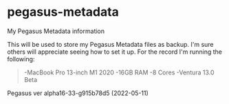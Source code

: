 # pegasus-metadata
My Pegasus Metadata information

This will be used to store my Pegasus Metadata files as backup. I'm sure others will appreciate seeing how to set it up. For the record I'm running the following:

>-MacBook Pro 13-inch M1 2020
>-16GB RAM 
>-8 Cores
>-Ventura 13.0 Beta


Pegasus ver alpha16-33-g915b78d5 (2022-05-11)
